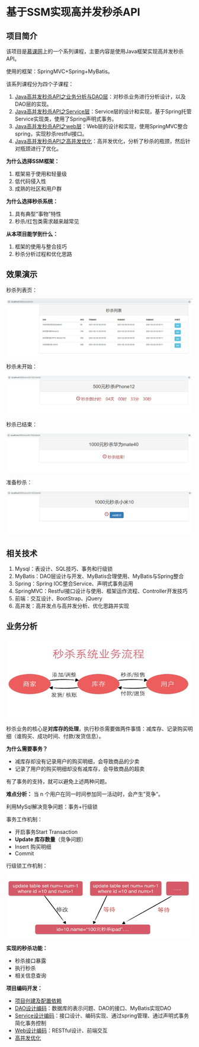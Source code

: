 # 基于SSM实现高并发秒杀API

## 项目简介

该项目是[慕课网](https://www.imooc.com/)上的一个系列课程，主要内容是使用Java框架实现高并发秒杀API。

使用的框架：SpringMVC+Spring+MyBatis。

该系列课程分为四个子课程：

1. [Java高并发秒杀API之业务分析与DAO层](https://www.imooc.com/view/587)：对秒杀业务进行分析设计，以及DAO层的实现。
2. [Java高并发秒杀API之Service层](https://www.imooc.com/view/631)：Service层的设计和实现，基于Spring托管Service实现类，使用了Spring声明式事务。
3. [Java高并发秒杀API之web层](https://www.imooc.com/view/630)：Web层的设计和实现，使用SpringMVC整合spring，实现秒杀restful接⼝。
4. [Java高并发秒杀API之高并发优化](https://www.imooc.com/view/632)：高并发优化，分析了秒杀的瓶颈，然后针对瓶颈进行了优化。

**为什么选择SSM框架：**

1. 框架易于使用和轻量级
2. 低代码侵入性
3. 成熟的社区和用户群

**为什么选择秒杀系统：**

1. 具有典型“事物”特性
2. 秒杀/红包类需求越来越常见

**从本项目能学到什么：**

1. 框架的使用与整合技巧
2. 秒杀分析过程和优化思路



## 效果演示

秒杀列表页：

![list](figure/list.png)

秒杀未开始：

![countdown](figure/countdown.png)

秒杀已结束：

![end](figure/end.png)

准备秒杀：

![start](figure/start.png)



## 相关技术

1. Mysql：表设计、SQL技巧、事务和行级锁
2. MyBatis：DAO层设计与开发、MyBatis合理使用、MyBatis与Spring整合
3. Spring：Spring IOC整合Service、声明式事务运用
4. SpringMVC：Restful接口设计与使用、框架运作流程、Controller开发技巧
5. 前端：交互设计、BootStrap、jQuery
6. 高并发：高并发点与高并发分析、优化思路并实现



## 业务分析

<img src="figure/system.png" alt="system" style="zoom:80%;" />

秒杀业务的核心是**对库存的处理**，执行秒杀需要做两件事情：减库存、记录购买明细（谁购买、成功时间、付款/发货信息）。

**为什么需要事务？**

* 减库存却没有记录用户的购买明细，会导致商品的少卖
* 记录了用户的购买明细却没有减库存，会导致商品的超卖

有了事务的支持，就可以避免上述两种问题。

**难点分析：**
当 n 个用户在同一时间参加同一活动时，会产生”竞争“。

利用MySql解决竞争问题：事务+行级锁

事务工作机制：

* 开启事务Start Transaction
* **Update 库存数量**（竞争问题）
* Insert 购买明细
* Commit

行级锁工作机制：

<img src="figure/rowlock.png" alt="rowlock" style="zoom:80%;" />

**实现的秒杀功能：**

* 秒杀接口暴露
* 执行秒杀
* 相关信息查询

**项目编码开发：**

* [项目创建及配置依赖](notes/0_init)
* [DAO设计编码](notes/1_DAO)：数据库的表示问题、DAO的接口、MyBatis实现DAO
* [Service设计编码](notes/2_Service)：接口设计、编码实现、通过spring管理、通过声明式事务简化事务控制
* [Web设计编码](notes/3_Web)：RESTful设计、前端交互
* [高并发优化](notes/4_Optimization)